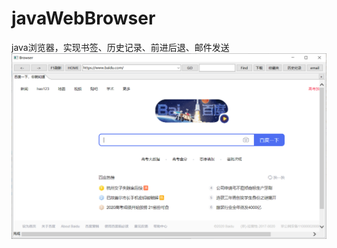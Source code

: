 # javaWebBrowser
java浏览器，实现书签、历史记录、前进后退、邮件发送
![img](https://github.com/Oislop/javaWebBrowser/blob/master/res/browser.png)
